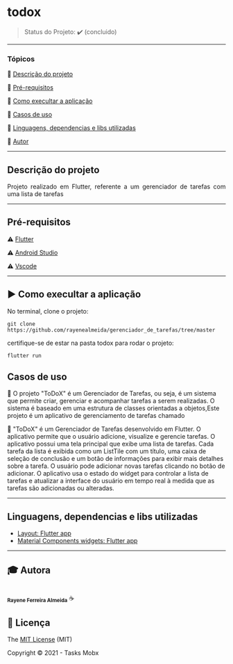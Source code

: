 # todox

> Status do Projeto: :heavy_check_mark: (concluido)
---

### Tópicos 

:small_blue_diamond: [Descrição do projeto](#-descrição-do-projeto)

:small_blue_diamond: [Pré-requisitos](#-pré-requisitos)

:small_blue_diamond: [Como execultar a aplicação](#-como-execultar-a-aplicação)

:small_blue_diamond: [Casos de uso](#-casos-de-uso)

:small_blue_diamond: [Linguagens, dependencias e libs utilizadas](#-linguagens-dependencias-e-libs-utilizadas)

:small_blue_diamond: [Autor](#-autor)

--- 

## Descrição do projeto 

<p align="justify">
  Projeto realizado em Flutter, referente a um gerenciador de tarefas com uma lista de tarefas

</p>


---

## Pré-requisitos

:warning: [Flutter](https://flutter.dev/docs/get-started/install)

:warning: [Android Studio](https://developer.android.com/studio)

:warning: [Vscode](https://code.visualstudio.com/download)

---

## ▶️ Como execultar a aplicação

No terminal, clone o projeto: 

```
git clone https://github.com/rayenealmeida/gerenciador_de_tarefas/tree/master
```
certifique-se de estar na pasta todox para rodar o projeto:

```
flutter run
```

## Casos de uso

💬 O projeto "ToDoX" é um Gerenciador de Tarefas, ou seja, é um sistema que permite criar, gerenciar e acompanhar tarefas a serem realizadas. O sistema é baseado em uma estrutura de classes orientadas a objetos,Este projeto é um aplicativo de gerenciamento de tarefas chamado

💬 "ToDoX" é um Gerenciador de Tarefas desenvolvido em Flutter. O aplicativo permite que o usuário adicione, visualize e gerencie tarefas. O aplicativo possui uma tela principal que exibe uma lista de tarefas. Cada tarefa da lista é exibida como um ListTile com um título, uma caixa de seleção de conclusão e um botão de informações para exibir mais detalhes sobre a tarefa. O usuário pode adicionar novas tarefas clicando no botão de adicionar. O aplicativo usa o estado do widget para controlar a lista de tarefas e atualizar a interface do usuário em tempo real à medida que as tarefas são adicionadas ou alteradas.

---

## Linguagens, dependencias e libs utilizadas

- [Layout: Flutter app](https://docs.flutter.dev/ui/layout)
- [Material Components widgets: Flutter app](https://docs.flutter.dev/ui/widgets/material)


---

## 🎓 Autora

 <br />
 <sub><b>Rayene Ferreira Almeida</b></sub> ☕
 <br />



## 📝 Licença 

The [MIT License](https://github.com/AndersonD-art/tasksmobx/commit/64a80024d73a84de3b5a21dfe15dad5fd4c10c7c) (MIT)

Copyright :copyright: 2021 - Tasks Mobx
